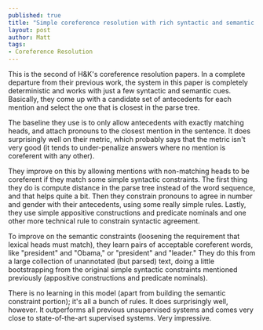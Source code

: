 ```yaml
---
published: true
title: "Simple coreference resolution with rich syntactic and semantic features, by Haghighi and Klein, EMNLP 2009."
layout: post
author: Matt
tags:
- Coreference Resolution
---
```


This is the second of H&K's coreference resolution papers. In a complete departure from their
previous work, the system in this paper is completely deterministic and works with just a few
syntactic and semantic cues. Basically, they come up with a candidate set of antecedents for each
mention and select the one that is closest in the parse tree.

The baseline they use is to only allow antecedents with exactly matching heads, and attach pronouns
to the closest mention in the sentence. It does surprisingly well on their metric, which probably
says that the metric isn't very good (it tends to under-penalize answers where no mention is
coreferent with any other).

They improve on this by allowing mentions with non-matching heads to be coreferent if they match
some simple syntactic constraints. The first thing they do is compute distance in the parse tree
instead of the word sequence, and that helps quite a bit. Then they constrain pronouns to agree in
number and gender with their antecedents, using some really simple rules. Lastly, they use simple
appositive constructions and predicate nominals and one other more technical rule to constrain
syntactic agreement.

To improve on the semantic constraints (loosening the requirement that lexical heads must match),
they learn pairs of acceptable coreferent words, like "president" and "Obama," or "president" and
"leader." They do this from a large collection of unannotated (but parsed) text, doing a little
bootstrapping from the original simple syntactic constraints mentioned previously (appositive
constructions and predicate nominals).

There is no learning in this model (apart from building the semantic constraint portion); it's all
a bunch of rules. It does surprisingly well, however. It outperforms all previous unsupervised
systems and comes very close to state-of-the-art supervised systems. Very impressive.
